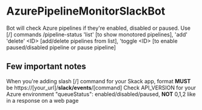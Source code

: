 # AzurePipelineMonitorSlackBot
Bot will check Azure pipelines if they're enabled, disabled or paused. Use [/] commands /pipeline-status 'list' [to show monotored pipelines], 'add' 'delete' &lt;ID> [add/delete pipelines from list], 'toggle &lt;ID> [to enable paused/disabled pipeline or pause pipeline]

## Few important notes
When you're adding slash [/] command for your Skack app, format **MUST** be https://[your_url]/**slack/events**/[command]
Check API_VERSION for your Azure environment
"queueStatus": enabled/disabled/paused, **NOT** 0,1,2 like in a response on a web page
